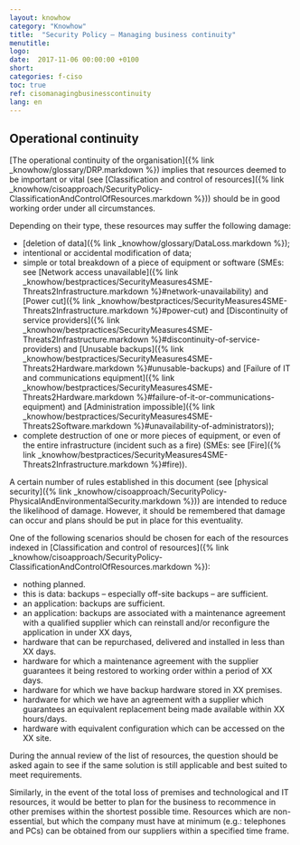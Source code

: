 ```yaml
---
layout: knowhow
category: "Knowhow"
title:  "Security Policy – Managing business continuity"
menutitle:
logo:
date:  2017-11-06 00:00:00 +0100
short:
categories: f-ciso
toc: true
ref: cisomanagingbusinesscontinuity
lang: en
---
```

## Operational continuity
[The operational continuity of the organisation]({% link _knowhow/glossary/DRP.markdown %}) implies that resources deemed to be important or vital (see [Classification and control of resources]({% link _knowhow/cisoapproach/SecurityPolicy-ClassificationAndControlOfResources.markdown %})) should be in good working order under all circumstances.

Depending on their type, these resources may suffer the following damage:

* [deletion of data]({% link _knowhow/glossary/DataLoss.markdown %});
* intentional or accidental modification of data;
* simple or total breakdown of a piece of equipment or software (SMEs: see [Network access unavailable]({% link _knowhow/bestpractices/SecurityMeasures4SME-Threats2Infrastructure.markdown %}#network-unavailability) and [Power cut]({% link _knowhow/bestpractices/SecurityMeasures4SME-Threats2Infrastructure.markdown %}#power-cut) and [Discontinuity of service providers]({% link _knowhow/bestpractices/SecurityMeasures4SME-Threats2Infrastructure.markdown %}#discontinuity-of-service-providers) and [Unusable backups]({% link _knowhow/bestpractices/SecurityMeasures4SME-Threats2Hardware.markdown %}#unusable-backups) and [Failure of IT and communications equipment]({% link _knowhow/bestpractices/SecurityMeasures4SME-Threats2Hardware.markdown %}#failure-of-it-or-communications-equipment) and [Administration impossible]({% link _knowhow/bestpractices/SecurityMeasures4SME-Threats2Software.markdown %}#unavailability-of-administrators));
* complete destruction of one or more pieces of equipment, or even of the entire infrastructure (incident such as a fire) (SMEs: see [Fire]({% link _knowhow/bestpractices/SecurityMeasures4SME-Threats2Infrastructure.markdown %}#fire)).

A certain number of rules established in this document (see [physical security]({% link _knowhow/cisoapproach/SecurityPolicy-PhysicalAndEnvironmentalSecurity.markdown %})) are intended to reduce the likelihood of damage. However, it should be remembered that damage can occur and plans should be put in place for this eventuality.

One of the following scenarios should be chosen for each of the resources indexed in [Classification and control of resources]({% link _knowhow/cisoapproach/SecurityPolicy-ClassificationAndControlOfResources.markdown %}):

* nothing planned.
* this is data: backups – especially off-site backups – are sufficient.
* an application: backups are sufficient.
* an application: backups are associated with a maintenance agreement with a qualified supplier which can reinstall and/or reconfigure the application in under XX days,
* hardware that can be repurchased, delivered and installed in less than XX days.
* hardware for which a maintenance agreement with the supplier guarantees it being restored to working order within a period of XX days.
* hardware for which we have backup hardware stored in XX premises.
* hardware for which we have an agreement with a supplier which guarantees an equivalent replacement being made available within XX hours/days.
* hardware with equivalent configuration which can be accessed on the XX site.

During the annual review of the list of resources, the question should be asked again to see if the same solution is still applicable and best suited to meet requirements.

Similarly, in the event of the total loss of premises and technological and IT resources, it would be better to plan for the business to recommence in other premises within the shortest possible time. Resources which are non-essential, but which the company must have at minimum (e.g.: telephones and PCs) can be obtained from our suppliers within a specified time frame.
